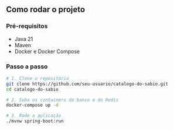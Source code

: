 ## Como rodar o projeto

### Pré-requisitos
- Java 21
- Maven
- Docker e Docker Compose

### Passo a passo

```bash
# 1. Clone o repositório
git clone https://github.com/seu-usuario/catalogo-do-sabio.git
cd catalogo-do-sabio

# 2. Suba os containers do banco e do Redis
docker-compose up -d

# 3. Rode a aplicação
./mvnw spring-boot:run
